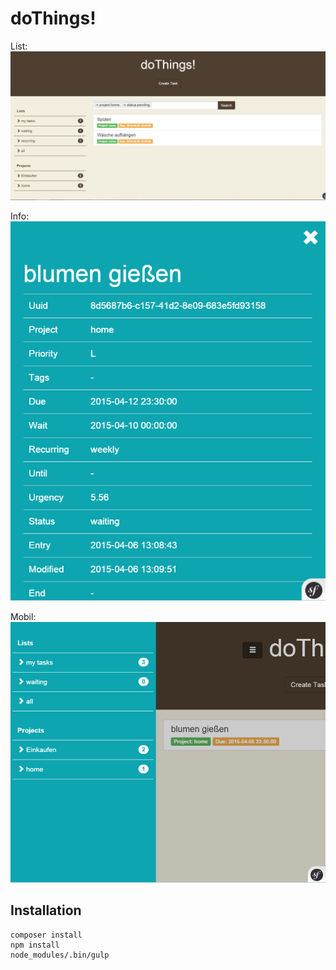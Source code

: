 doThings!
=========

List:
![list](docs/list.png)

Info:
![info](docs/info.png)

Mobil:
![mobil](docs/mobile.png)

Installation
------------

```
composer install
npm install
node_modules/.bin/gulp
```